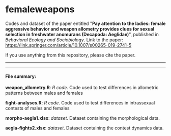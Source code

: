 # femaleweapons

Codes and dataset of the paper entitled "<strong>Pay attention to the ladies: female aggressive behavior and weapon allometry provides clues for sexual selection in freshwater anomurans (Decapoda: Aeglidae)</strong>", published in *Behavioral Ecology and Sociobiology*. 
Link to the paper: https://link.springer.com/article/10.1007/s00265-019-2741-5

If you use anything from this repository, please cite the paper.

***


-----------------------
#### File summary:</br>

<b>weapon_allometry.R</b>: *R code*. Code used to test differences in allometric patterns between males and females</br>

<b>fight-analyses.R</b>: *R code*. Code used to test differences in intrassexual contests of males and females</br>

<b>morpho-aegla1.xlsx</b>: *dataset*. Dataset containing the morphological data.</br>

<b>aegla-fights2.xlsx</b>: *dataset*. Dataset containing the contest dynamics data.</br>
